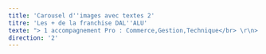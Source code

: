 ```yaml
---
title: 'Carousel d''images avec textes 2'
titre: 'Les + de la franchise DAL''ALU'
texte: "> 1 accompagnement Pro : Commerce,Gestion,Technique</br> \r\n> Un fort potentiel de développement</br> \r\n> Un  modèle d’entreprise évolutif </br> \r\n> Fabrication française / Garantie 30 ans </br> \r\n> Après 3 ans, C.A. moyen 200 000 €</br> \r\n> Marge brute > à 60 % </br> \r\n> Retour sur investissement : 3 ans</br> \r\n> Une productivité inégalée \tpar le mode de production sur chantier</br>"
direction: '2'
---
```


